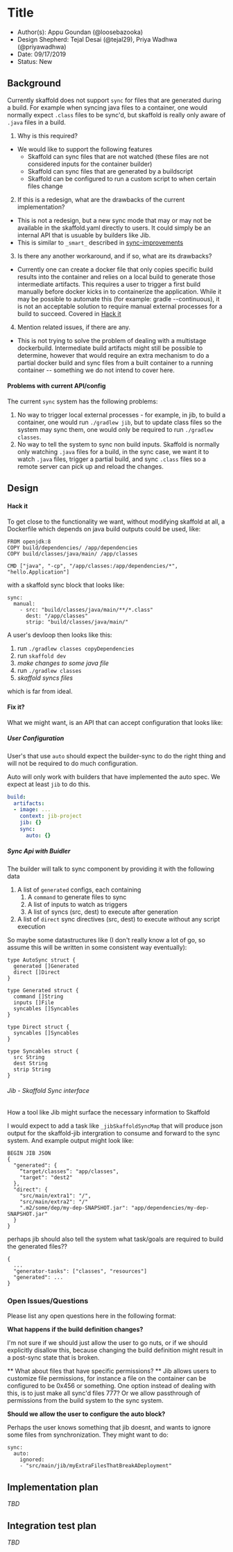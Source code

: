 # Title

* Author(s): Appu Goundan (@loosebazooka)
* Design Shepherd: Tejal Desai (@tejal29), Priya Wadhwa (@priyawadhwa)
* Date: 09/17/2019
* Status: New

## Background

Currently skaffold does not support `sync` for files that are generated
during a build. For example when syncing java files to a container, one
would normally expect `.class` files to be sync'd, but skaffold is
really only aware of `.java` files in a build.

1. Why is this required?
  - We would like to support the following features
      - Skaffold can sync files that are not watched (these files are not
        considered inputs for the container builder)
      - Skaffold can sync files that are generated by a buildscript
      - Skaffold can be configured to run a custom script to when certain files change

2. If this is a redesign, what are the drawbacks of the current implementation?
  - This is not a redesign, but a new sync mode that may or may not be available
    in the skaffold.yaml directly to users. It could simply be an internal API
    that is usuable by builders like Jib.
  - This is similar to `_smart_` described in [sync-improvements](sync-improvements.md)

3. Is there any another workaround, and if so, what are its drawbacks?
  - Currently one can create a docker file that only copies specific build
    results into the container and relies on a local build to generate those
    intermediate artifacts. This requires a user to trigger a first build
    manually before docker kicks in to containerize the application. While
    it may be possible to automate this (for example: gradle --continuous), it
    is not an acceptable solution to require manual external processes for
    a build to succeed. Covered in [Hack it](#hack-it)

4. Mention related issues, if there are any.
  - This is not trying to solve the problem of dealing with a multistage
    dockerbuild. Intermediate build artifacts might still be possible to
    determine, however that would require an extra mechanism to do a partial
    docker build and sync files from a built container to a running container --
    something we do not intend to cover here.

#### Problems with current API/config
The current `sync` system has the following problems:
1. No way to trigger local external processes - for example, in jib, to build a
   container, one would run `./gradlew jib`, but to update class files so the
   system may sync them, one would only be required to run `./gradlew classes`.
2. No way to tell the system to sync non build inputs. Skaffold is
   normally only watching `.java` files for a build, in the sync case, we want
   it to watch `.java` files, trigger a partial build, and sync `.class` files
   so a remote server can pick up and reload the changes.

## Design

#### Hack it
To get close to the functionality we want, without modifying skaffold at all, a
Dockerfile which depends on java build outputs could be used, like:
```
FROM openjdk:8
COPY build/dependencies/ /app/dependencies
COPY build/classes/java/main/ /app/classes

CMD ["java", "-cp", "/app/classes:/app/dependencies/*", "hello.Application"]
```

with a skaffold sync block that looks like:
```
sync:
  manual:
    - src: "build/classes/java/main/**/*.class"
      dest: "/app/classes"
      strip: "build/classes/java/main/"
```

A user's devloop then looks like this:

1. run `./gradlew classes copyDependencies`
2. run `skaffold dev`
3. *make changes to some java file*
4. run `./gradlew classes`
5. *skaffold syncs files*

which is far from ideal.

#### Fix it?

What we might want, is an API that can accept configuration that looks like:

##### User Configuration

User's that use `auto` should expect the builder-sync to do the right thing and
will not be required to do much configuration.

Auto will only work with builders that have implemented the auto spec. We
expect at least `jib` to do this.

```yaml
build:
  artifacts:
  - image: ...
    context: jib-project
    jib: {}
    sync:
      auto: {}
```

##### Sync Api with Buidler

The builder will talk to sync component by providing it with the following data
1. A list of `generated` configs, each containing
    1. A `command` to generate files to sync
    2. A list of inputs to watch as triggers
    3. A list of syncs (src, dest) to execute after generation
2. A list of `direct` sync directives (src, dest) to execute without any script
   execution

So maybe some datastructures like (I don't really know a lot of go, so assume
this will be written in some consistent way eventually):

```
type AutoSync struct {
  generated []Generated
  direct []Direct
}

type Generated struct {
  command []String
  inputs []File
  syncables []Syncables
}

type Direct struct {
  syncables []Syncables
}

type Syncables struct {
  src String
  dest String
  strip String
}
```

###### Jib - Skaffold Sync interface

How a tool like Jib might surface the necessary information to Skaffold

I would expect to add a task like `_jibSkaffoldSyncMap` that will produce
json output for the skaffold-jib intergration to consume and forward to the sync
system. And example output might look like:

```
BEGIN JIB JSON
{
  "generated": {
    “target/classes”: "app/classes",
    "target": "dest2"
  },
  "direct": {
    "src/main/extra1": "/",
    "src/main/extra2": "/"
    ".m2/some/dep/my-dep-SNAPSHOT.jar": "app/dependencies/my-dep-SNAPSHOT.jar"
  }
}
```

perhaps jib should also tell the system what task/goals are required to build
the generated files??

```
{
  ...
  "generator-tasks": ["classes", "resources"]
  "generated": ...
}
```


### Open Issues/Questions

Please list any open questions here in the following format:

**What happens if the build definition changes?**

I'm not sure if we should just allow the user to go nuts, or if we should
explicitly disallow this, because changing the build definition might result in
a post-sync state that is broken.

** What about files that have specific permissions? **
Jib allows users to customize file permissions, for instance a file on the
container can be configured to be 0x456 or something. One option instead of
dealing with this, is to just make all sync'd files 777? Or we allow passthrough
of permissions from the build system to the sync system.

**Should we allow the user to configure the auto block?**

Perhaps the user knows something that jib doesnt, and wants to ignore some files
from synchronization. They might want to do:

```
sync:
  auto:
    ignored:
    - "src/main/jib/myExtraFilesThatBreakADeployment"
```

## Implementation plan

*TBD*

## Integration test plan

*TBD*
